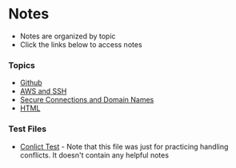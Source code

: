 # Notes

+ Notes are organized by topic
+ Click the links below to access notes

### Topics
+ [Github](/Notes/github.md)
+ [AWS and SSH](/Notes/ssh.md)
+ [Secure Connections and Domain Names](/Notes/https.md)
+ [HTML](/Notes/html.md)

### Test Files
+ [Conlict Test](/Notes/conflictTest.md) - Note that this file was just for practicing handling conflicts. It doesn't contain any helpful notes